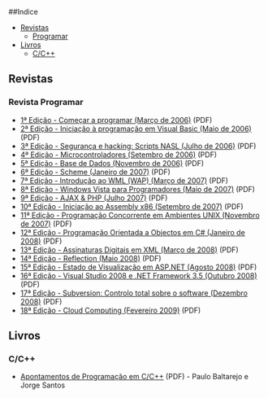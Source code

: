 ##Indice
* [Revistas](#revistas)
  * [Programar](#revista-programar)
* [Livros](#livros)
  * [C/C++](#cc) 

## Revistas

### Revista Programar
* [1ª Edição - Começar a programar (Março de 2006)](http://www.revista-programar.info/?action=editions&type=viewmagazine&n=1) (PDF)
* [2ª Edição - Iniciação à programação em Visual Basic (Maio de 2006)](http://www.revista-programar.info/?action=editions&type=viewmagazine&n=2) (PDF)
* [3ª Edição - Segurança e hacking: Scripts NASL (Julho de 2006)](http://www.revista-programar.info/?action=editions&type=viewmagazine&n=3) (PDF)
* [4ª Edição - Microcontroladores (Setembro de 2006)](http://www.revista-programar.info/?action=editions&type=viewmagazine&n=4) (PDF)
* [5ª Edição - Base de Dados (Novembro de 2006)](http://www.revista-programar.info/?action=editions&type=viewmagazine&n=5) (PDF)
* [6ª Edição - Scheme (Janeiro de 2007)](http://www.revista-programar.info/?action=editions&type=viewmagazine&n=6) (PDF)
* [7ª Edição - Introdução ao WML (WAP) (Março de 2007)](http://www.revista-programar.info/?action=editions&type=viewmagazine&n=7) (PDF)
* [8ª Edição - Windows Vista para Programadores (Maio de 2007)](http://www.revista-programar.info/?action=editions&type=viewmagazine&n=8) (PDF)
* [9ª Edição - AJAX & PHP (Julho 2007)](http://www.revista-programar.info/?action=editions&type=viewmagazine&n=9) (PDF)
* [10ª Edição - Iniciação ao Assembly x86 (Setembro de 2007)](http://www.revista-programar.info/?action=editions&type=viewmagazine&n=10) (PDF)
* [11ª Edição - Programação Concorrente em Ambientes UNIX (Novembro de 2007)](http://www.revista-programar.info/?action=editions&type=viewmagazine&n=11) (PDF)
* [12ª Edição - Programação Orientada a Objectos em C# (Janeiro de 2008)](http://www.revista-programar.info/?action=editions&type=viewmagazine&n=12) (PDF)
* [13ª Edição - Assinaturas Digitais em XML (Março de 2008)](http://www.revista-programar.info/?action=editions&type=viewmagazine&n=13) (PDF)
* [14ª Edição - Reflection (Maio 2008)](http://www.revista-programar.info/?action=editions&type=viewmagazine&n=14) (PDF)
* [15ª Edição - Estado de Visualização em ASP.NET (Agosto 2008)](http://www.revista-programar.info/?action=editions&type=viewmagazine&n=15) (PDF)
* [16ª Edição - Visual Studio 2008 e .NET Framework 3.5 (Outubro 2008)](http://www.revista-programar.info/?action=editions&type=viewmagazine&n=16) (PDF)
* [17ª Edição - Subversion: Controlo total sobre o software (Dezembro 2008)](http://www.revista-programar.info/?action=editions&type=viewmagazine&n=17) (PDF)
* [18ª Edição - Cloud Computing (Fevereiro 2009)](http://www.revista-programar.info/?action=editions&type=viewmagazine&n=18) (PDF)

## Livros

### C/C++
* [Apontamentos de Programação em C/C++](http://www.dei.isep.ipp.pt/~pbsousa/aulas/ano_0/2006_07/c/Sebenta-cpp-03-2006.pdf) (PDF) - Paulo Baltarejo e Jorge Santos
